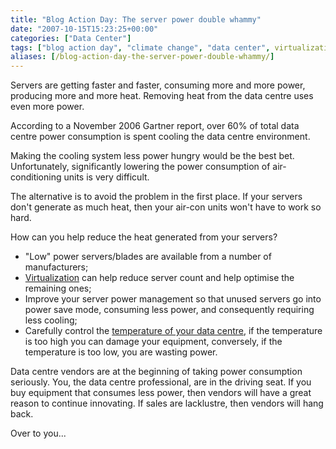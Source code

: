 ```yaml
---
title: "Blog Action Day: The server power double whammy"
date: "2007-10-15T15:23:25+00:00"
categories: ["Data Center"]
tags: ["blog action day", "climate change", "data center", virtualization]
aliases: [/blog-action-day-the-server-power-double-whammy/]
---
```


Servers are getting faster and faster, consuming more and more power, producing more and more heat. Removing heat from the data centre uses even more power.

According to a November 2006 Gartner report, over 60% of total data centre power consumption is spent cooling the data centre environment.

Making the cooling system less power hungry would be the best bet. Unfortunately, significantly lowering the power consumption of air-conditioning units is very difficult.

The alternative is to avoid the problem in the first place. If your servers don't generate as much heat, then your air-con units won't have to work so hard.

How can you help reduce the heat generated from your servers?

- "Low" power servers/blades are available from a number of manufacturers;
- [Virtualization](https://en.wikipedia.org/wiki/Virtualization) can help reduce server count and help optimise the remaining ones;
- Improve your server power management so that unused servers go into power save mode, consuming less power, and consequently requiring less cooling;
- Carefully control the [temperature of your data centre](https://www.openxtra.co.uk/kb/recommended-server-room-temperature.html), if the temperature is too high you can damage your equipment, conversely, if the temperature is too low, you are wasting power.

Data centre vendors are at the beginning of taking power consumption seriously. You, the data centre professional, are in the driving seat. If you buy equipment that consumes less power, then vendors will have a great reason to continue innovating. If sales are lacklustre, then vendors will hang back.

Over to you...
